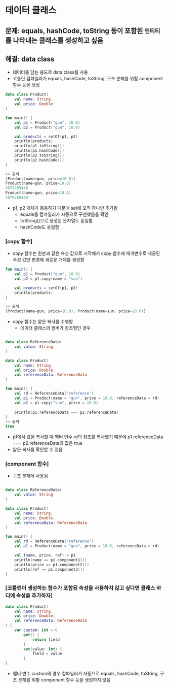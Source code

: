 # 데이터 클래스

## 문제: equals, hashCode, toString 등이 포함된 `엔티티`를 나타내는 클래스를 생성하고 싶음

## 해결: data class

- 데이터를 담는 용도로 data class를 사용
- 코틀린 컴파일러가 equals, hashCode, toString, 구조 분해를 위함 component 함수 등을 생성

```kotlin
data class Product(
    val name: String,
    val price: Double
)

fun main() {
    val p1 = Product("gun", 10.0)
    val p2 = Product("gun", 10.0)

    val products = setOf(p1, p2)
    println(products)
    println(p1.toString())
    println(p1.hashCode())
    println(p2.toString())
    println(p2.hashCode())
}

>> 출력
[Product(name=gun, price=10.0)]
Product(name=gun, price=10.0)
1079285440
Product(name=gun, price=10.0)
1079285440
```

- p1, p2 개체가 동등하기 때문에 set에 오직 하나만 추가됨
  - equals를 컴파일러가 자동으로 구현했음을 확인
  - toString()으로 생성된 문자열도 동일함
  - hashCode도 동일함

### [copy 함수]

- copy 함수는 원본과 같은 속성 값으로 시작해서 copy 함수에 매개변수로 제공된 속성 값만 변경해 새로운 개체를 생성함

```kotlin
fun main() {
    val p1 = Product("gun", 10.0)
    val p2 = p1.copy(name = "sun")

    val products = setOf(p1, p2)
    println(products)
}

>> 출력
[Product(name=gun, price=10.0), Product(name=sun, price=10.0)]
```

- copy 함수는 얕은 복사를 수행함
  - 데이터 클래스의 멤버가 참조형인 경우

```kotlin

data class ReferenceData(
    val value: String
)

data class Product(
    val name: String,
    val price: Double,
    val referenceData: ReferenceData
)

fun main() {
    val rd = ReferenceData("reference")
    val p1 = Product(name = "gun", price = 10.0, referenceData = rd)
    val p2 = p1.copy("sun", price = 20.0)
    
    println(p1.referenceData === p2.referenceData)
}
>> 출력
true
```

- p1에서 값을 복사할 때 멤버 변수 rd의 참조를 복사했기 때문에 p1.referenceData === p2.referenceData의 값은 true
- 얉은 복사를 확인할 수 있음

### [component 함수]

- 구조 분해에 사용됨

```kotlin

data class ReferenceData(
    val value: String
)

data class Product(
    val name: String,
    val price: Double,
    val referenceData: ReferenceData
)

fun main() {
    val rd = ReferenceData("reference")
    val p1 = Product(name = "gun", price = 10.0, referenceData = rd)

    val (name, price, ref) = p1
    println(name == p1.component1())
    println(price == p1.component2())
    println(ref == p1.component3())
}
```

### [코틀린이 생성하는 함수가 포함된 속성을 사용하지 않고 싶다면 클래스 바디에 속성을 추가하자]

```kotlin
data class Product(
    val name: String,
    val price: Double,
    val referenceData: ReferenceData
) {
    var custom: Int = 0
        get() {
            return field
        }
        set(value: Int) {
            field = value
        }
}
```

- 멤버 변수 custom의 경우 컴파일러가 자동으로 equals, hashCode, toString, 구조 분해를 위함 component 함수 등을 생성하지 않음